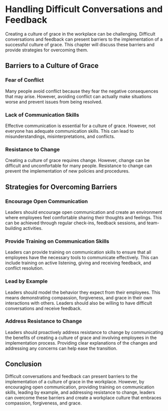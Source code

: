 Handling Difficult Conversations and Feedback
===================================================================================================

Creating a culture of grace in the workplace can be challenging. Difficult conversations and feedback can present barriers to the implementation of a successful culture of grace. This chapter will discuss these barriers and provide strategies for overcoming them.

Barriers to a Culture of Grace
------------------------------

### Fear of Conflict

Many people avoid conflict because they fear the negative consequences that may arise. However, avoiding conflict can actually make situations worse and prevent issues from being resolved.

### Lack of Communication Skills

Effective communication is essential for a culture of grace. However, not everyone has adequate communication skills. This can lead to misunderstandings, misinterpretations, and conflicts.

### Resistance to Change

Creating a culture of grace requires change. However, change can be difficult and uncomfortable for many people. Resistance to change can prevent the implementation of new policies and procedures.

Strategies for Overcoming Barriers
----------------------------------

### Encourage Open Communication

Leaders should encourage open communication and create an environment where employees feel comfortable sharing their thoughts and feelings. This can be achieved through regular check-ins, feedback sessions, and team-building activities.

### Provide Training on Communication Skills

Leaders can provide training on communication skills to ensure that all employees have the necessary tools to communicate effectively. This can include training on active listening, giving and receiving feedback, and conflict resolution.

### Lead by Example

Leaders should model the behavior they expect from their employees. This means demonstrating compassion, forgiveness, and grace in their own interactions with others. Leaders should also be willing to have difficult conversations and receive feedback.

### Address Resistance to Change

Leaders should proactively address resistance to change by communicating the benefits of creating a culture of grace and involving employees in the implementation process. Providing clear explanations of the changes and addressing any concerns can help ease the transition.

Conclusion
----------

Difficult conversations and feedback can present barriers to the implementation of a culture of grace in the workplace. However, by encouraging open communication, providing training on communication skills, leading by example, and addressing resistance to change, leaders can overcome these barriers and create a workplace culture that embraces compassion, forgiveness, and grace.
